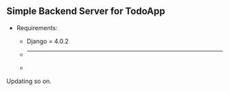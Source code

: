 ## Simple Backend Server for TodoApp

- Requirements:
	
	* Django = 4.0.2
	* ----
	*

Updating so on. 
